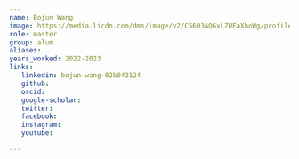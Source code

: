 ```yaml
---
name: Bojun Wang
image: https://media.licdn.com/dms/image/v2/C5603AQGxLZUEaXboWg/profile-displayphoto-shrink_200_200/profile-displayphoto-shrink_200_200/0/1624478111233?e=1749686400&v=beta&t=G1M8lmbfzoxs27BfYKNJAzbxEYD6_ZUYNdidX2ZM7fo
role: master
group: alum
aliases:
years_worked: 2022-2023
links:
   linkedin: bojun-wang-02b043124
   github: 
   orcid: 
   google-scholar: 
   twitter:
   facebook:
   instagram: 
   youtube:

---
```


